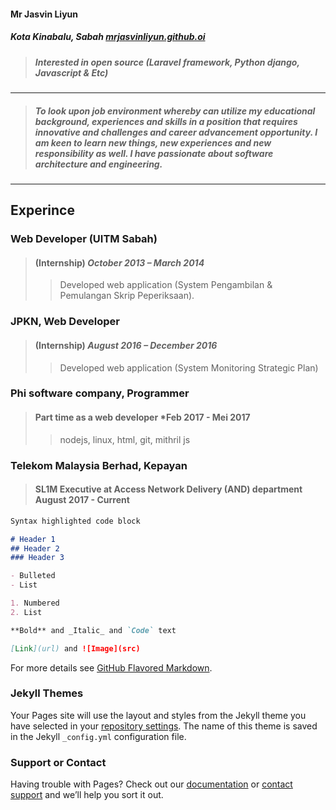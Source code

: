 #### Mr Jasvin Liyun
##### Kota Kinabalu, Sabah     [mrjasvinliyun.github.oi](mrjasvinliyun.github.io)
> ##### Interested in open source (Laravel framework, Python django, Javascript & Etc)
---
> ##### *To look upon job environment whereby can utilize my educational background, experiences and skills in a position that requires innovative and challenges and career advancement opportunity. I am keen to learn new things, new experiences and new responsibility as well. I have passionate about software architecture and engineering*.
>
---


## Experince
### Web Developer (UITM Sabah) 
> #### (Internship) *October 2013 – March 2014*
> > Developed web application (System Pengambilan & Pemulangan Skrip Peperiksaan).

### JPKN, Web Developer 
> #### (Internship) *August 2016 – December 2016*
> > Developed web application (System Monitoring Strategic Plan)

### Phi software company, Programmer
> #### Part time as a web developer *Feb 2017 - Mei 2017
> > nodejs, linux, html, git, mithril js

### Telekom Malaysia Berhad, Kepayan
> #### SL1M Executive at Access Network Delivery (AND) department August 2017 - Current

```markdown
Syntax highlighted code block

# Header 1
## Header 2
### Header 3

- Bulleted
- List

1. Numbered
2. List

**Bold** and _Italic_ and `Code` text

[Link](url) and ![Image](src)
```

For more details see [GitHub Flavored Markdown](https://guides.github.com/features/mastering-markdown/).

### Jekyll Themes

Your Pages site will use the layout and styles from the Jekyll theme you have selected in your [repository settings](https://github.com/mrjasvinliyun/mrjasvinliyun.github.io/settings). The name of this theme is saved in the Jekyll `_config.yml` configuration file.

### Support or Contact

Having trouble with Pages? Check out our [documentation](https://help.github.com/categories/github-pages-basics/) or [contact support](https://github.com/contact) and we’ll help you sort it out.
